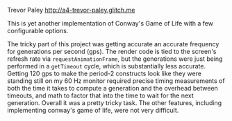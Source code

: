 Trevor Paley
http://a4-trevor-paley.glitch.me

This is yet another implementation of Conway's Game of Life with a few configurable options.

The tricky part of this project was getting accurate an accurate frequency for generations per second (gps). The render code is tied to the screen's refresh rate via `requestAnimationFrame`, but the generations were just being performed in a `getTimeout` cycle, which is substantially less accurate. Getting 120 gps to make the period-2 constructs look like they were standing still on my 60 Hz monitor required precise timing measurements of both the time it takes to compute a generation and the overhead between timeouts, and math to factor that into the time to wait for the next generation. Overall it was a pretty tricky task. The other features, including implementing conway's game of life, were not very difficult.
